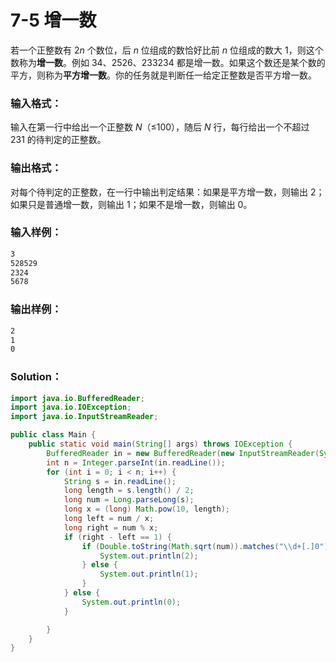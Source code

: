 # 7-5 增一数

若一个正整数有 2*n* 个数位，后 _n_ 位组成的数恰好比前 _n_ 位组成的数大 1，则这个数称为**增一数**。例如 34、2526、233234 都是增一数。如果这个数还是某个数的平方，则称为**平方增一数**。你的任务就是判断任一给定正整数是否平方增一数。

### 输入格式：

输入在第一行中给出一个正整数 _N_（≤100），随后 _N_ 行，每行给出一个不超过 231 的待判定的正整数。

### 输出格式：

对每个待判定的正整数，在一行中输出判定结果：如果是平方增一数，则输出 2；如果只是普通增一数，则输出 1；如果不是增一数，则输出 0。

### 输入样例：

```tex
3
528529
2324
5678
```

### 输出样例：

```tex
2
1
0
```

### Solution：

```java
import java.io.BufferedReader;
import java.io.IOException;
import java.io.InputStreamReader;

public class Main {
    public static void main(String[] args) throws IOException {
        BufferedReader in = new BufferedReader(new InputStreamReader(System.in));
        int n = Integer.parseInt(in.readLine());
        for (int i = 0; i < n; i++) {
            String s = in.readLine();
            long length = s.length() / 2;
            long num = Long.parseLong(s);
            long x = (long) Math.pow(10, length);
            long left = num / x;
            long right = num % x;
            if (right - left == 1) {
                if (Double.toString(Math.sqrt(num)).matches("\\d+[.]0")) {
                    System.out.println(2);
                } else {
                    System.out.println(1);
                }
            } else {
                System.out.println(0);
            }

        }
    }
}
```

